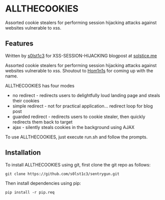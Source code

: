 # ALLTHECOOKIES

Assorted cookie stealers for performing session hijacking attacks against websites vulnerable to xss.

## Features

Written by [s0lst1c3](https://twitter.com/s0lst1c3) for XSS-SESSION-HIJACKING blogpost at [solstice.me](http://solstice.me)

Assorted cookie stealers for performing session hijacking attacks against websites vulnerable to xss. Shoutout to [Hom1n1s](https://twitter.com/Hom1n1s) for coming up with the name.

ALLTHECOOKIES has four modes

 - no redirect - redirects users to delightfully loud landing page and steals their cookies
 - simple redirect - not for practical application... redirect loop for blog post
 - guarded redirect - redirects users to cookie stealer, then quickly redirects them back to target
 - ajax - silently steals cookies in the background using AJAX

To use ALLTHECOOKIES, just execute run.sh and follow the prompts.

## Installation

To install ALLTHECOOKIES using git, first clone the git repo as follows:

	git clone https://github.com/s0lst1c3/sentrygun.git

Then install dependencies using pip:

	pip install -r pip.req
